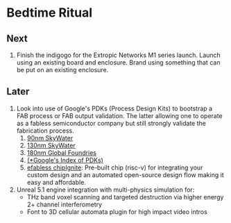 # Bedtime Ritual

## Next

1. Finish the indigogo for the Extropic Networks M1 series launch. Launch using an existing board and enclosure. Brand using something that can be put on an existing enclosure.

## Later

1. Look into use of Google's PDKs (Process Design Kits) to bootstrap a FAB process or FAB output validation. The latter allowing one to operate as a fabless semiconductor company but still strongly validate the fabrication process.
    1. [90nm SkyWater](https://github.com/google/sky90fd-pdk)
    1. [130nm SkyWater](https://github.com/google/skywater-pdk)
    1. [180nm Global Foundries](https://github.com/google/gf180mcu-pdk)
    1. [(*Google's Index of PDKs)](https://github.com/google/open-source-pdks)
    1. [efabless chipIgnite](https://efabless.com): Pre-built chip (risc-v) for integrating your custom design and an automated open-source design flow making it easy and affordable.
1. Unreal 5.1 engine integration with multi-physics simulation for:
    * THz band voxel scanning and targeted destruction via higher energy 2+ channel interferometry
    * Font to 3D cellular automata plugin for high impact video intros
